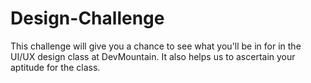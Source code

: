 # Design-Challenge
This challenge will give you a chance to see what you'll be in for in the UI/UX design class at DevMountain. It also helps us to ascertain your aptitude for the class.
